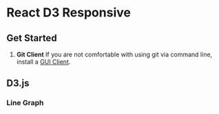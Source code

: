 # React D3 Responsive

## Get Started
1. **Git Client**
If you are not comfortable with using git via command line, install a [GUI Client](https://git-scm.com/downloads/guis).

## D3.js

### Line Graph
